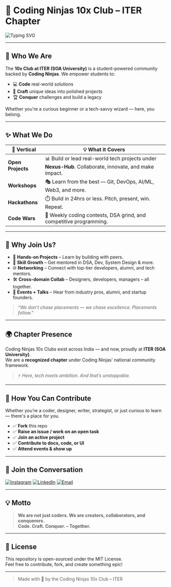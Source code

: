 # 🚀 Coding Ninjas 10x Club – ITER Chapter

![Typing SVG](https://readme-typing-svg.demolab.com?font=Fira+Code&size=24&duration=3000&pause=1000&color=F73F49&center=true&vCenter=true&multiline=true&width=600&lines=Code.+Craft.+Conquer.;Welcome+to+Coding+Ninjas+10x+Club+–+ITER+Chapter!)

---

## 🌟 Who We Are

The **10x Club at ITER (SOA University)** is a student-powered community backed by **Coding Ninjas**. We empower students to:

- 💻 **Code** real-world solutions  
- 🎨 **Craft** unique ideas into polished projects  
- 🏆 **Conquer** challenges and build a legacy  

Whether you're a curious beginner or a tech-savvy wizard — here, you belong.

---

## ✨ What We Do

| 🚩 Vertical        | 💡 What it Covers                                                                 |
|-------------------|-----------------------------------------------------------------------------------|
| **Open Projects** | 📊 Build or lead real-world tech projects under **Nexus-Hub**. Collaborate, innovate, and make impact. |
| **Workshops**     | 🎭 Learn from the best — Git, DevOps, AI/ML, Web3, and more.                         |
| **Hackathons**    | ⏱️ Build in 24hrs or less. Pitch, present, win. Repeat.                              |
| **Code Wars**     | 🏅 Weekly coding contests, DSA grind, and competitive programming.                   |

---

## 🤝 Why Join Us?

- 🚀 **Hands-on Projects** – Learn by building with peers.  
- 🎯 **Skill Growth** – Get mentored in DSA, Dev, System Design & more.  
- 🌐 **Networking** – Connect with top-tier developers, alumni, and tech mentors.  
- 🛠️ **Cross-domain Collab** – Designers, developers, managers – all together.  
- 📢 **Events + Talks** – Hear from industry pros, alumni, and startup founders.  

> _“We don't chase placements — we chase excellence. Placements follow.”_

---

## 🌍 Chapter Presence

Coding Ninjas 10x Clubs exist across India — and now, proudly at **ITER (SOA University)**.  
We are a **recognized chapter** under Coding Ninjas' national community framework.

> ⚡ _Here, tech meets ambition. And that’s unstoppable._

---

## 🧩 How You Can Contribute

Whether you’re a coder, designer, writer, strategist, or just curious to learn — there's a place for you.

- ✅ **Fork** this repo  
- ✅ **Raise an issue / work on an open task**  
- ✅ **Join an active project**  
- ✅ **Contribute to docs, code, or UI**  
- ✅ **Attend events & show up**

---

## 💬 Join the Conversation

[![Instagram](https://img.shields.io/badge/Instagram-E4405F?style=for-the-badge&logo=instagram&logoColor=white)](https://www.instagram.com/cn.10x.iter/)
[![LinkedIn](https://img.shields.io/badge/LinkedIn-0A66C2?style=for-the-badge&logo=linkedin&logoColor=white)](https://in.linkedin.com/company/coding-ninjas-10x-iter)
[![Email](https://img.shields.io/badge/Email-D14836?style=for-the-badge&logo=gmail&logoColor=white)](mailto:cnxiter.7008@gmail.com)

---

## 💡 Motto

> **We are not just coders. We are creators, collaborators, and conquerors.**  
> **Code. Craft. Conquer. – Together.**

---

## 📌 License

This repository is open-sourced under the MIT License.  
Feel free to contribute, fork, and create something epic!

---

> Made with 💖 by the Coding Ninjas 10x Club – ITER
